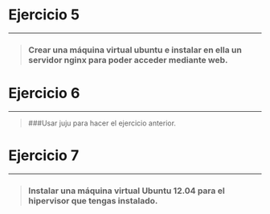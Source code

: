 # Ejercicio 5
-------------

> ### Crear una máquina virtual ubuntu e instalar en ella un servidor nginx para poder acceder mediante web.



# Ejercicio 6
-------------

> ###Usar juju para hacer el ejercicio anterior.



# Ejercicio 7
-------------

> ### Instalar una máquina virtual Ubuntu 12.04 para el hipervisor que tengas instalado.